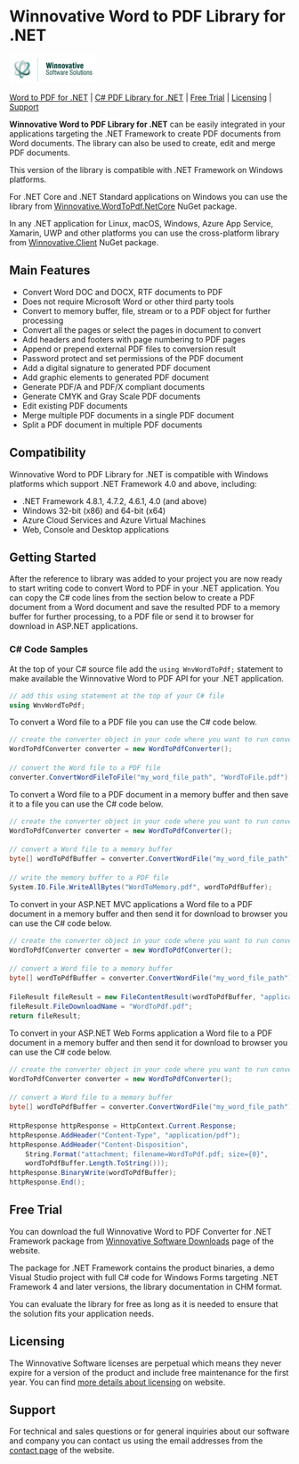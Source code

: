 # Winnovative Word to PDF Library for .NET

[![Winnovative Logo Image](https://raw.githubusercontent.com/Winnovative/winnovative-files/main/readme/winnovative-logo-banner.jpg)](http://www.winnovative-software.com)

[Word to PDF for .NET](http://www.winnovative-software.com/word-to-pdf-converter.aspx) | [C# PDF Library for .NET](http://www.winnovative-software.com) | [Free Trial](http://www.winnovative-software.com/download.aspx) | [Licensing](http://www.winnovative-software.com/buy.aspx) | [Support](http://www.winnovative-software.com/contact.aspx)

**Winnovative Word to PDF Library for .NET** can be easily integrated in your applications targeting the .NET Framework to create PDF documents from Word documents.
The library can also be used to create, edit and merge PDF documents.

This version of the library is compatible with .NET Framework on Windows platforms.

For .NET Core and .NET Standard applications on Windows you can use the library from [Winnovative.WordToPdf.NetCore](https://www.nuget.org/packages/Winnovative.WordToPdf.NetCore/) NuGet package.

In any .NET application for Linux, macOS, Windows, Azure App Service, Xamarin, UWP and other platforms you can use the cross-platform library from [Winnovative.Client](https://www.nuget.org/packages/Winnovative.Client/) NuGet package.

## Main Features

* Convert Word DOC and DOCX, RTF documents to PDF
* Does not require Microsoft Word or other third party tools
* Convert to memory buffer, file, stream or to a PDF object for further processing
* Convert all the pages or select the pages in document to convert
* Add headers and footers with page numbering to PDF pages
* Append or prepend external PDF files to conversion result
* Password protect and set permissions of the PDF document
* Add a digital signature to generated PDF document
* Add graphic elements to generated PDF document
* Generate PDF/A and PDF/X compliant documents
* Generate CMYK and Gray Scale PDF documents
* Edit existing PDF documents
* Merge multiple PDF documents in a single PDF document
* Split a PDF document in multiple PDF documents

## Compatibility

Winnovative Word to PDF Library for .NET is compatible with Windows platforms which support .NET Framework 4.0 and above, including:

* .NET Framework 4.8.1, 4.7.2, 4.6.1, 4.0 (and above)
* Windows 32-bit (x86) and 64-bit (x64)
* Azure Cloud Services and Azure Virtual Machines
* Web, Console and Desktop applications

## Getting Started

After the reference to library was added to your project you are now ready to start writing code to convert Word to PDF in your .NET application.
You can copy the C# code lines from the section below to create a PDF document from a Word document and save the resulted PDF to a memory buffer for further processing, to a PDF file or send it to browser for download in ASP.NET applications.

### C# Code Samples

At the top of your C# source file add the ```using WnvWordToPdf;``` statement to make available the Winnovative Word to PDF API for your .NET application.

```csharp
// add this using statement at the top of your C# file
using WnvWordToPdf;
```

To convert a Word file to a PDF file you can use the C# code below.

```csharp
// create the converter object in your code where you want to run conversion
WordToPdfConverter converter = new WordToPdfConverter();

// convert the Word file to a PDF file
converter.ConvertWordFileToFile("my_word_file_path", "WordToFile.pdf");
```

To convert a Word file to a PDF document in a memory buffer and then save it to a file you can use the C# code below.

```csharp
// create the converter object in your code where you want to run conversion
WordToPdfConverter converter = new WordToPdfConverter();

// convert a Word file to a memory buffer
byte[] wordToPdfBuffer = converter.ConvertWordFile("my_word_file_path");

// write the memory buffer to a PDF file
System.IO.File.WriteAllBytes("WordToMemory.pdf", wordToPdfBuffer);
```

To convert in your ASP.NET MVC applications a Word file to a PDF document in a memory buffer and then send it for download to browser you can use the C# code below.

```csharp
// create the converter object in your code where you want to run conversion
WordToPdfConverter converter = new WordToPdfConverter();

// convert a Word file to a memory buffer
byte[] wordToPdfBuffer = converter.ConvertWordFile("my_word_file_path");

FileResult fileResult = new FileContentResult(wordToPdfBuffer, "application/pdf");
fileResult.FileDownloadName = "WordToPdf.pdf";
return fileResult;
```

To convert in your ASP.NET Web Forms application a Word file to a PDF document in a memory buffer and then send it for download to browser you can use the C# code below.

```csharp
// create the converter object in your code where you want to run conversion
WordToPdfConverter converter = new WordToPdfConverter();

// convert a Word file to a memory buffer
byte[] wordToPdfBuffer = converter.ConvertWordFile("my_word_file_path");

HttpResponse httpResponse = HttpContext.Current.Response;
httpResponse.AddHeader("Content-Type", "application/pdf");
httpResponse.AddHeader("Content-Disposition",
    String.Format("attachment; filename=WordToPdf.pdf; size={0}",
    wordToPdfBuffer.Length.ToString()));
httpResponse.BinaryWrite(wordToPdfBuffer);
httpResponse.End();
```

## Free Trial

You can download the full Winnovative Word to PDF Converter for .NET Framework package from [Winnovative Software Downloads](http://www.winnovative-software.com/download.aspx) page of the website.

The package for .NET Framework contains the product binaries, a demo Visual Studio project with full C# code for Windows Forms targeting .NET Framework 4 and later versions, the library documentation in CHM format.

You can evaluate the library for free as long as it is needed to ensure that the solution fits your application needs.

## Licensing

The Winnovative Software licenses are perpetual which means they never expire for a version of the product and include free maintenance for the first year. You can find [more details about licensing](http://www.winnovative-software.com/buy.aspx) on website.

## Support

For technical and sales questions or for general inquiries about our software and company you can contact us using the email addresses from the [contact page](http://www.winnovative-software.com/contact.aspx) of the website. 
